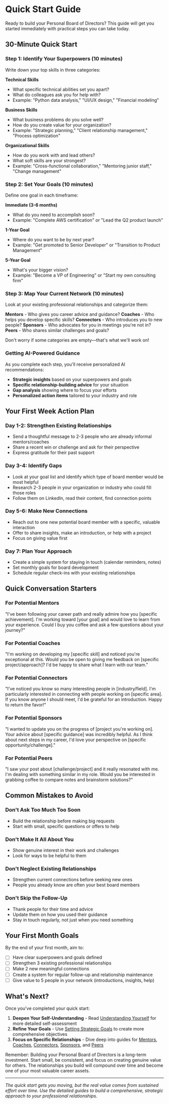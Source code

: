 # Quick Start Guide

Ready to build your Personal Board of Directors? This guide will get you started immediately with practical steps you can take today.

## 30-Minute Quick Start

### Step 1: Identify Your Superpowers (10 minutes)
Write down your top skills in three categories:

**Technical Skills**
- What specific technical abilities set you apart?
- What do colleagues ask you for help with?
- Example: "Python data analysis," "UI/UX design," "Financial modeling"

**Business Skills**
- What business problems do you solve well?
- How do you create value for your organization?
- Example: "Strategic planning," "Client relationship management," "Process optimization"

**Organizational Skills**
- How do you work with and lead others?
- What soft skills are your strongest?
- Example: "Cross-functional collaboration," "Mentoring junior staff," "Change management"

### Step 2: Set Your Goals (10 minutes)
Define one goal in each timeframe:

**Immediate (3-6 months)**
- What do you need to accomplish soon?
- Example: "Complete AWS certification" or "Lead the Q2 product launch"

**1-Year Goal**
- Where do you want to be by next year?
- Example: "Get promoted to Senior Developer" or "Transition to Product Management"

**5-Year Goal**
- What's your bigger vision?
- Example: "Become a VP of Engineering" or "Start my own consulting firm"

### Step 3: Map Your Current Network (10 minutes)
Look at your existing professional relationships and categorize them:

**Mentors** - Who gives you career advice and guidance?
**Coaches** - Who helps you develop specific skills?
**Connectors** - Who introduces you to new people?
**Sponsors** - Who advocates for you in meetings you're not in?
**Peers** - Who shares similar challenges and goals?

Don't worry if some categories are empty—that's what we'll work on!

### Getting AI-Powered Guidance
As you complete each step, you'll receive personalized AI recommendations:
- **Strategic insights** based on your superpowers and goals
- **Specific relationship-building advice** for your situation
- **Gap analysis** showing where to focus your efforts
- **Personalized action items** tailored to your industry and role

## Your First Week Action Plan

### Day 1-2: Strengthen Existing Relationships
- Send a thoughtful message to 2-3 people who are already informal mentors/coaches
- Share a recent win or challenge and ask for their perspective
- Express gratitude for their past support

### Day 3-4: Identify Gaps
- Look at your goal list and identify which type of board member would be most helpful
- Research 2-3 people in your organization or industry who could fill those roles
- Follow them on LinkedIn, read their content, find connection points

### Day 5-6: Make New Connections
- Reach out to one new potential board member with a specific, valuable interaction
- Offer to share insights, make an introduction, or help with a project
- Focus on giving value first

### Day 7: Plan Your Approach
- Create a simple system for staying in touch (calendar reminders, notes)
- Set monthly goals for board development
- Schedule regular check-ins with your existing relationships

## Quick Conversation Starters

### For Potential Mentors
"I've been following your career path and really admire how you [specific achievement]. I'm working toward [your goal] and would love to learn from your experience. Could I buy you coffee and ask a few questions about your journey?"

### For Potential Coaches
"I'm working on developing my [specific skill] and noticed you're exceptional at this. Would you be open to giving me feedback on [specific project/approach]? I'd be happy to share what I learn with our team."

### For Potential Connectors
"I've noticed you know so many interesting people in [industry/field]. I'm particularly interested in connecting with people working on [specific area]. If you know anyone I should meet, I'd be grateful for an introduction. Happy to return the favor!"

### For Potential Sponsors
"I wanted to update you on the progress of [project you're working on]. Your advice about [specific guidance] was incredibly helpful. As I think about next steps in my career, I'd love your perspective on [specific opportunity/challenge]."

### For Potential Peers
"I saw your post about [challenge/project] and it really resonated with me. I'm dealing with something similar in my role. Would you be interested in grabbing coffee to compare notes and brainstorm solutions?"

## Common Mistakes to Avoid

### Don't Ask Too Much Too Soon
- Build the relationship before making big requests
- Start with small, specific questions or offers to help

### Don't Make It All About You
- Show genuine interest in their work and challenges
- Look for ways to be helpful to them

### Don't Neglect Existing Relationships
- Strengthen current connections before seeking new ones
- People you already know are often your best board members

### Don't Skip the Follow-Up
- Thank people for their time and advice
- Update them on how you used their guidance
- Stay in touch regularly, not just when you need something

## Your First Month Goals

By the end of your first month, aim to:
- [ ] Have clear superpowers and goals defined
- [ ] Strengthen 3 existing professional relationships
- [ ] Make 2 new meaningful connections
- [ ] Create a system for regular follow-up and relationship maintenance
- [ ] Give value to 5 people in your network (introductions, insights, help)

## What's Next?

Once you've completed your quick start:

1. **Deepen Your Self-Understanding** - Read [Understanding Yourself](03-understanding-yourself.md) for more detailed self-assessment
2. **Refine Your Goals** - Use [Setting Strategic Goals](04-goals.md) to create more comprehensive objectives
3. **Focus on Specific Relationships** - Dive deep into guides for [Mentors](05-mentors.md), [Coaches](06-coaches.md), [Connectors](07-connectors.md), [Sponsors](08-sponsors.md), and [Peers](09-peers.md)

Remember: Building your Personal Board of Directors is a long-term investment. Start small, be consistent, and focus on creating genuine value for others. The relationships you build will compound over time and become one of your most valuable career assets.

---

*The quick start gets you moving, but the real value comes from sustained effort over time. Use the detailed guides to build a comprehensive, strategic approach to your professional relationships.*